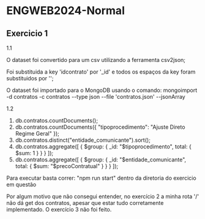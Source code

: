 # ENGWEB2024-Normal

## Exercicio 1

1.1

O dataset foi convertido para um csv utilizando a ferramenta csv2json;

Foi substituida a key 'idcontrato' por '_id' e todos os espaços da key foram substituidos por '';

O dataset foi importado para o MongoDB usando o comando: mongoimport -d contratos -c contratos --type json --file 'contratos.json' --jsonArray

1.2

1. db.contratos.countDocuments();
2. db.contratos.countDocuments({ "tipoprocedimento": "Ajuste Direto Regime Geral" });
3. db.contratos.distinct("entidade_comunicante").sort();
4. db.contratos.aggregate([ { $group: { _id: "$tipoprocedimento", total: { $sum: 1 } } } ]);
5. db.contratos.aggregate([ { $group: { _id: "$entidade_comunicante", total: { $sum: "$precoContratual" } } } ]);

Para executar basta correr: "npm run start" dentro da diretoria do exercicio em questão

Por algum motivo que não consegui entender, no exercício 2 a minha rota '/' não dá get dos contratos, apesar que estar tudo corretamente implementado.
O exercício 3 não foi feito.


